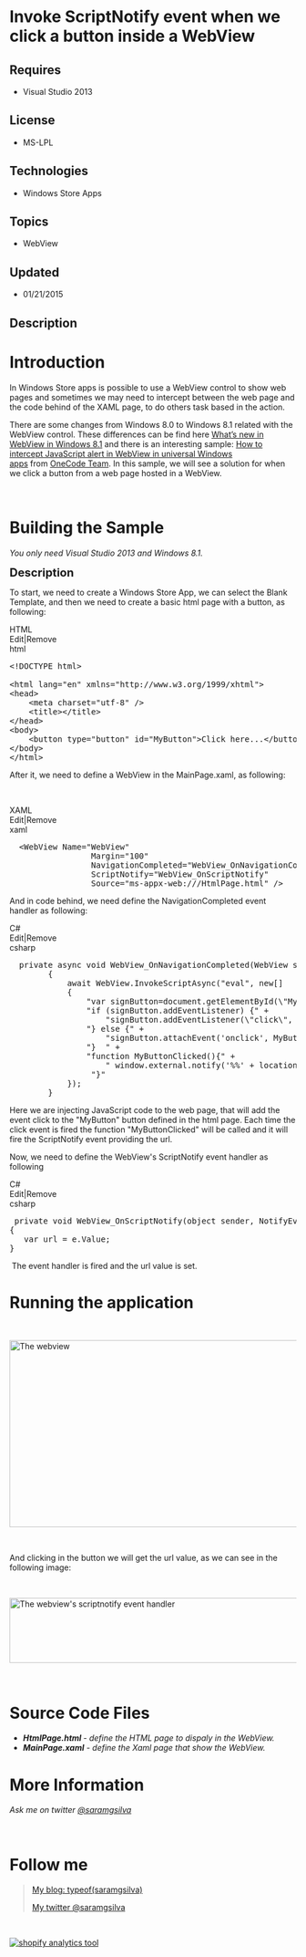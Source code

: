 # Invoke ScriptNotify event when we click a button inside a WebView
## Requires
- Visual Studio 2013
## License
- MS-LPL
## Technologies
- Windows Store Apps
## Topics
- WebView
## Updated
- 01/21/2015
## Description

<h1>Introduction</h1>
<p>In Windows Store apps is possible to use a WebView control to show web pages and sometimes we may need to intercept between the web page and the code behind of the XAML page, to do others task based in the action.</p>
<p>There are some changes from Windows 8.0 to Windows 8.1 related with the WebView control. These differences can be find here
<a href="http://blogs.windows.com/buildingapps/2013/07/17/whats-new-in-webview-in-windows-8-1/">
What&rsquo;s new in WebView in Windows 8.1</a>&nbsp;and there is an interesting sample:&nbsp;<a href="https://code.msdn.microsoft.com/windowsapps/How-to-intercept-854d33da">How to intercept JavaScript alert in WebView in universal Windows apps</a>&nbsp;from&nbsp;<a title="Go to OneCode Team's profile" href="https://social.msdn.microsoft.com/profile/onecode%20team/" target="_blank">OneCode
 Team</a>. In this sample, we will see a solution for when we click a button from a web page hosted in a WebView.</p>
<p>&nbsp;</p>
<h1><span>Building the Sample</span></h1>
<p><em><em>You only need Visual Studio 2013 and Windows 8.1.</em></em></p>
<p><span style="font-size:20px; font-weight:bold">Description</span></p>
<p>To start, we need to create a Windows Store App, we can select the Blank Template, and then we need to create a basic html page with a button, as following:</p>
<div class="scriptcode">
<div class="pluginEditHolder" pluginCommand="mceScriptCode">
<div class="title"><span>HTML</span></div>
<div class="pluginLinkHolder"><span class="pluginEditHolderLink">Edit</span>|<span class="pluginRemoveHolderLink">Remove</span></div>
<span class="hidden">html</span>

<div class="preview">
<pre class="csharp">&lt;!DOCTYPE&nbsp;html&gt;&nbsp;
&nbsp;
&lt;html&nbsp;lang=<span class="cs__string">&quot;en&quot;</span>&nbsp;xmlns=<span class="cs__string">&quot;http://www.w3.org/1999/xhtml&quot;</span>&gt;&nbsp;
&lt;head&gt;&nbsp;
&nbsp;&nbsp;&nbsp;&nbsp;&lt;meta&nbsp;charset=<span class="cs__string">&quot;utf-8&quot;</span>&nbsp;/&gt;&nbsp;
&nbsp;&nbsp;&nbsp;&nbsp;&lt;title&gt;&lt;/title&gt;&nbsp;
&lt;/head&gt;&nbsp;
&lt;body&gt;&nbsp;
&nbsp;&nbsp;&nbsp;&nbsp;&lt;button&nbsp;type=<span class="cs__string">&quot;button&quot;</span>&nbsp;id=<span class="cs__string">&quot;MyButton&quot;</span>&gt;Click&nbsp;here...&lt;/button&gt;&nbsp;
&lt;/body&gt;&nbsp;
&lt;/html&gt;</pre>
</div>
</div>
</div>
<p>After it, we need to define a WebView in the MainPage.xaml, as following:</p>
<p>&nbsp;</p>
<div class="scriptcode">
<div class="pluginEditHolder" pluginCommand="mceScriptCode">
<div class="title"><span>XAML</span></div>
<div class="pluginLinkHolder"><span class="pluginEditHolderLink">Edit</span>|<span class="pluginRemoveHolderLink">Remove</span></div>
<span class="hidden">xaml</span>

<div class="preview">
<pre class="js">&nbsp;&nbsp;&lt;WebView&nbsp;Name=<span class="js__string">&quot;WebView&quot;</span>&nbsp;
&nbsp;&nbsp;&nbsp;&nbsp;&nbsp;&nbsp;&nbsp;&nbsp;&nbsp;&nbsp;&nbsp;&nbsp;&nbsp;&nbsp;&nbsp;&nbsp;&nbsp;Margin=<span class="js__string">&quot;100&quot;</span>&nbsp;
&nbsp;&nbsp;&nbsp;&nbsp;&nbsp;&nbsp;&nbsp;&nbsp;&nbsp;&nbsp;&nbsp;&nbsp;&nbsp;&nbsp;&nbsp;&nbsp;&nbsp;NavigationCompleted=<span class="js__string">&quot;WebView_OnNavigationCompleted&quot;</span>&nbsp;
&nbsp;&nbsp;&nbsp;&nbsp;&nbsp;&nbsp;&nbsp;&nbsp;&nbsp;&nbsp;&nbsp;&nbsp;&nbsp;&nbsp;&nbsp;&nbsp;&nbsp;ScriptNotify=<span class="js__string">&quot;WebView_OnScriptNotify&quot;</span>&nbsp;
&nbsp;&nbsp;&nbsp;&nbsp;&nbsp;&nbsp;&nbsp;&nbsp;&nbsp;&nbsp;&nbsp;&nbsp;&nbsp;&nbsp;&nbsp;&nbsp;&nbsp;Source=<span class="js__string">&quot;ms-appx-web:///HtmlPage.html&quot;</span>&nbsp;/&gt;</pre>
</div>
</div>
</div>
<div class="endscriptcode">
<p>And in code behind, we need define the NavigationCompleted event handler as following:</p>
</div>
<div class="endscriptcode"></div>
<div class="scriptcode">
<div class="pluginEditHolder" pluginCommand="mceScriptCode">
<div class="title"><span>C#</span></div>
<div class="pluginLinkHolder"><span class="pluginEditHolderLink">Edit</span>|<span class="pluginRemoveHolderLink">Remove</span></div>
<span class="hidden">csharp</span>

<div class="preview">
<pre class="js">&nbsp;&nbsp;private&nbsp;async&nbsp;<span class="js__operator">void</span>&nbsp;WebView_OnNavigationCompleted(WebView&nbsp;sender,&nbsp;WebViewNavigationCompletedEventArgs&nbsp;args)&nbsp;
&nbsp;&nbsp;&nbsp;&nbsp;&nbsp;&nbsp;&nbsp;&nbsp;<span class="js__brace">{</span>&nbsp;
&nbsp;&nbsp;&nbsp;&nbsp;&nbsp;&nbsp;&nbsp;&nbsp;&nbsp;&nbsp;&nbsp;&nbsp;await&nbsp;WebView.InvokeScriptAsync(<span class="js__string">&quot;eval&quot;</span>,&nbsp;<span class="js__operator">new</span>[]&nbsp;
&nbsp;&nbsp;&nbsp;&nbsp;&nbsp;&nbsp;&nbsp;&nbsp;&nbsp;&nbsp;&nbsp;&nbsp;<span class="js__brace">{</span>&nbsp;
&nbsp;&nbsp;&nbsp;&nbsp;&nbsp;&nbsp;&nbsp;&nbsp;&nbsp;&nbsp;&nbsp;&nbsp;&nbsp;&nbsp;&nbsp;&nbsp;<span class="js__string">&quot;var&nbsp;signButton=document.getElementById(\&quot;MyButton\&quot;);&quot;</span>&nbsp;&#43;&nbsp;
&nbsp;&nbsp;&nbsp;&nbsp;&nbsp;&nbsp;&nbsp;&nbsp;&nbsp;&nbsp;&nbsp;&nbsp;&nbsp;&nbsp;&nbsp;&nbsp;<span class="js__string">&quot;if&nbsp;(signButton.addEventListener)&nbsp;{&quot;</span>&nbsp;&#43;&nbsp;
&nbsp;&nbsp;&nbsp;&nbsp;&nbsp;&nbsp;&nbsp;&nbsp;&nbsp;&nbsp;&nbsp;&nbsp;&nbsp;&nbsp;&nbsp;&nbsp;&nbsp;&nbsp;&nbsp;&nbsp;<span class="js__string">&quot;signButton.addEventListener(\&quot;click\&quot;,&nbsp;MyButtonClicked,&nbsp;false);&quot;</span>&nbsp;&#43;&nbsp;
&nbsp;&nbsp;&nbsp;&nbsp;&nbsp;&nbsp;&nbsp;&nbsp;&nbsp;&nbsp;&nbsp;&nbsp;&nbsp;&nbsp;&nbsp;&nbsp;<span class="js__string">&quot;}&nbsp;else&nbsp;{&quot;</span>&nbsp;&#43;&nbsp;
&nbsp;&nbsp;&nbsp;&nbsp;&nbsp;&nbsp;&nbsp;&nbsp;&nbsp;&nbsp;&nbsp;&nbsp;&nbsp;&nbsp;&nbsp;&nbsp;&nbsp;&nbsp;&nbsp;&nbsp;<span class="js__string">&quot;signButton.attachEvent('onclick',&nbsp;MyButtonClicked);&quot;</span>&nbsp;&#43;&nbsp;
&nbsp;&nbsp;&nbsp;&nbsp;&nbsp;&nbsp;&nbsp;&nbsp;&nbsp;&nbsp;&nbsp;&nbsp;&nbsp;&nbsp;&nbsp;&nbsp;<span class="js__string">&quot;}&nbsp;&nbsp;&quot;</span>&nbsp;&#43;&nbsp;
&nbsp;&nbsp;&nbsp;&nbsp;&nbsp;&nbsp;&nbsp;&nbsp;&nbsp;&nbsp;&nbsp;&nbsp;&nbsp;&nbsp;&nbsp;&nbsp;<span class="js__string">&quot;function&nbsp;MyButtonClicked(){&quot;</span>&nbsp;&#43;&nbsp;
&nbsp;&nbsp;&nbsp;&nbsp;&nbsp;&nbsp;&nbsp;&nbsp;&nbsp;&nbsp;&nbsp;&nbsp;&nbsp;&nbsp;&nbsp;&nbsp;&nbsp;&nbsp;&nbsp;&nbsp;<span class="js__string">&quot;&nbsp;window.external.notify('%%'&nbsp;&#43;&nbsp;location.href);&quot;</span>&#43;&nbsp;
&nbsp;&nbsp;&nbsp;&nbsp;&nbsp;&nbsp;&nbsp;&nbsp;&nbsp;&nbsp;&nbsp;&nbsp;&nbsp;&nbsp;&nbsp;&nbsp;&nbsp;<span class="js__string">&quot;}&quot;</span>&nbsp;
&nbsp;&nbsp;&nbsp;&nbsp;&nbsp;&nbsp;&nbsp;&nbsp;&nbsp;&nbsp;&nbsp;&nbsp;<span class="js__brace">}</span>);&nbsp;
&nbsp;&nbsp;&nbsp;&nbsp;&nbsp;&nbsp;&nbsp;&nbsp;<span class="js__brace">}</span></pre>
</div>
</div>
</div>
<div class="endscriptcode">
<p>Here we are injecting JavaScript code to the web page, that will add the event click to the &quot;MyButton&quot; button defined in the html page. Each time the click event is fired the function &quot;MyButtonClicked&quot; will be called and it will fire the ScriptNotify&nbsp;event
 providing the url.&nbsp;</p>
<p>Now, we need to define the WebView's&nbsp;ScriptNotify&nbsp;event handler as following</p>
</div>
<div class="scriptcode">
<div class="pluginEditHolder" pluginCommand="mceScriptCode">
<div class="title"><span>C#</span></div>
<div class="pluginLinkHolder"><span class="pluginEditHolderLink">Edit</span>|<span class="pluginRemoveHolderLink">Remove</span></div>
<span class="hidden">csharp</span>

<div class="preview">
<pre class="js">&nbsp;private&nbsp;<span class="js__operator">void</span>&nbsp;WebView_OnScriptNotify(object&nbsp;sender,&nbsp;NotifyEventArgs&nbsp;e)&nbsp;
<span class="js__brace">{</span>&nbsp;
&nbsp;&nbsp;&nbsp;<span class="js__statement">var</span>&nbsp;url&nbsp;=&nbsp;e.Value;&nbsp;
<span class="js__brace">}</span></pre>
</div>
</div>
</div>
<div class="endscriptcode">&nbsp;The event handler is fired and the url value is set.</div>
<div class="endscriptcode"></div>
<h1>Running the application</h1>
<p>&nbsp;</p>
<div class="entry-content">
<p><img src="http://i2.wp.com/s20.postimg.org/ep1brhnfh/webview1.jpg?w=584" alt="The webview" width="584" height="328"></p>
<p>&nbsp;</p>
<p>And clicking in the button we will get the url value, as we can see in the following image:</p>
<p>&nbsp;</p>
<p><img src="http://i2.wp.com/s20.postimg.org/ffu1x9pst/webview2.jpg?w=584" alt="The webview's scriptnotify event handler" width="584" height="114"></p>
</div>
<p>&nbsp;</p>
<h1><span>Source Code Files</span></h1>
<ul>
<li><em><strong>HtmlPage.html </strong>- define the HTML page to dispaly in the WebView.</em>
</li><li><em><em><strong>MainPage.xaml</strong> - define the Xaml page that show the WebView.</em></em>
</li></ul>
<h1>More Information</h1>
<p><em><em><em>Ask me on twitter&nbsp;<em><em><a href="https://twitter.com/saramgsilva">@saramgsilva</a></em></em></em></em></em></p>
<p>&nbsp;</p>
<h1>Follow me</h1>
<blockquote>
<p><a href="http://www.saramgsilva.com/">My blog: typeof(saramgsilva)</a></p>
<p><a href="https://twitter.com/saramgsilva">My twitter @saramgsilva</a></p>
</blockquote>
<p><em><em><em><em><em><br>
</em></em></em></em></em></p>
<p><a title="shopify analytics tool" href="http://statcounter.com/shopify/" target="_blank"><img src="http://c.statcounter.com/10247856/0/fbddae77/1/" alt="shopify analytics tool" style="border:none"></a></p>
